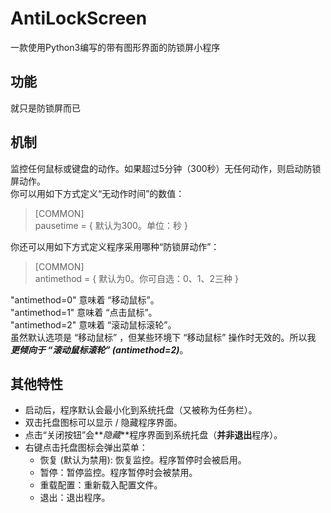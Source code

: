 # AntiLockScreen
一款使用Python3编写的带有图形界面的防锁屏小程序

## 功能
就只是防锁屏而已

## 机制
监控任何鼠标或键盘的动作。如果超过5分钟（300秒）无任何动作，则启动防锁屏动作。  
你可以用如下方式定义“无动作时间”的数值：
> &#91;COMMON&#93;  
> pausetime = &#123; 默认为300。单位：秒 &#125;

你还可以用如下方式定义程序采用哪种“防锁屏动作”：
> &#91;COMMON&#93;  
> antimethod = &#123; 默认为0。你可自选：0、1、2三种 &#125;

"antimethod=0" 意味着 “移动鼠标”。  
"antimethod=1" 意味着 “点击鼠标”。  
"antimethod=2" 意味着 “滚动鼠标滚轮”。  
虽然默认选项是 “移动鼠标” ，但某些环境下 “移动鼠标” 操作时无效的。所以我 **_更倾向于 “滚动鼠标滚轮” (antimethod=2)_**。  

## 其他特性
* 启动后，程序默认会最小化到系统托盘（又被称为任务栏）。
* 双击托盘图标可以显示 / 隐藏程序界面。
* 点击“关闭按钮”会**_隐藏_**程序界面到系统托盘（**并非退出**程序）。
* 右键点击托盘图标会弹出菜单：
    * 恢复 (默认为禁用): 恢复监控。程序暂停时会被启用。
    * 暂停：暂停监控。程序暂停时会被禁用。
    * 重载配置：重新载入配置文件。
    * 退出：退出程序。